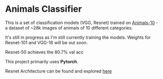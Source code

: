 # Animals Classifier 
This is a set of classification models (VGG, Resnet) trained on [Animals-10](https://www.kaggle.com/datasets/alessiocorrado99/animals10) - a dataset of ~28k images of animals of 10 different categories. 

It's still in progress as I'm still currently training the models. Weights for Resnet-101 and VGG-16 will be out soon. 

Resnet-50 achieves the 80.7% val acc

This project primarily uses <strong>Pytorch</strong>.

Resnet Architecture can be found and explored [here](https://arxiv.org/pdf/1512.03385)